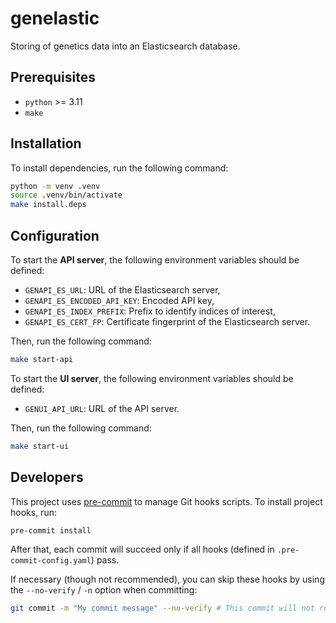 # genelastic

Storing of genetics data into an Elasticsearch database.

## Prerequisites

- `python` >= 3.11
- `make`

## Installation

To install dependencies, run the following command:

```bash
python -m venv .venv
source .venv/bin/activate
make install.deps
```

## Configuration

To start the **API server**, the following environment variables should be defined:

- `GENAPI_ES_URL`: URL of the Elasticsearch server,
- `GENAPI_ES_ENCODED_API_KEY`: Encoded API key,
- `GENAPI_ES_INDEX_PREFIX`: Prefix to identify indices of interest,
- `GENAPI_ES_CERT_FP`: Certificate fingerprint of the Elasticsearch server.

Then, run the following command:

```bash
make start-api
```

To start the **UI server**, the following environment variables should be defined:

- `GENUI_API_URL`: URL of the API server.

Then, run the following command:

```bash
make start-ui
```

## Developers

This project uses [pre-commit](https://pre-commit.com/) to manage Git hooks scripts. To install project hooks, run:

```bash
pre-commit install
```

After that, each commit will succeed only if all hooks (defined in `.pre-commit-config.yaml`) pass.

If necessary (though not recommended),
you can skip these hooks by using the `--no-verify` / `-n` option when committing:

```bash
git commit -m "My commit message" --no-verify # This commit will not run installed hooks.
```
